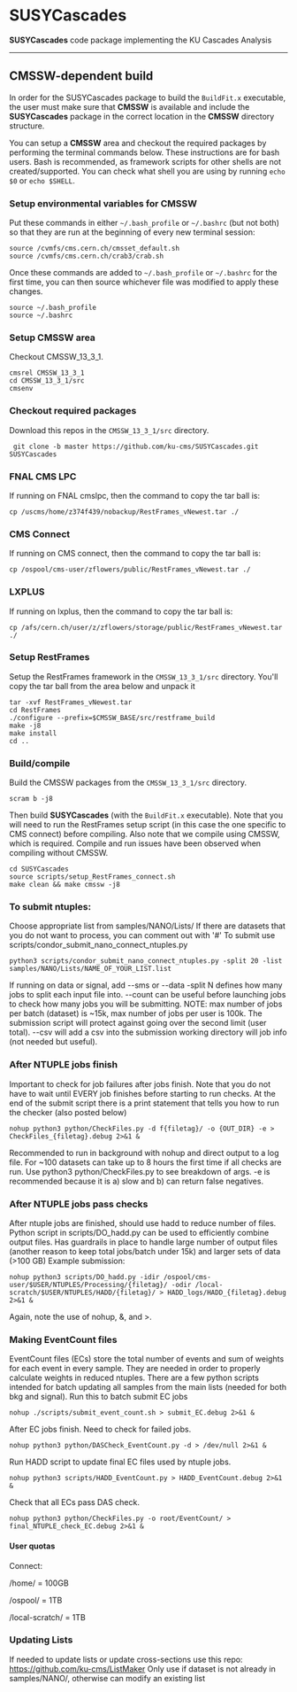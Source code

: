 # SUSYCascades
**SUSYCascades** code package implementing the KU Cascades Analysis

---------------------
CMSSW-dependent build 
---------------------

In order for the SUSYCascades package to build the `BuildFit.x` executable,
the user must make sure that **CMSSW** is available and include the **SUSYCascades** package
in the correct location in the **CMSSW** directory structure.
<!--- You will also need the **CombineHarvester** and **HiggsAnalysis** **CMSSW** packages.
These packages must be included in the **CMSSW** directory structure as:
```
- CMSSW_Z_Y_X
  - src
    - CombineHarvester
    - HiggsAnalysis
    - SUSYCascades
 ```
--->
You can setup a **CMSSW** area and checkout the required packages by performing the terminal commands below. 
These instructions are for bash users.
Bash is recommended, as framework scripts for other shells are not created/supported.
You can check what shell you are using by running `echo $0` or `echo $SHELL`.

### Setup environmental variables for CMSSW
Put these commands in either `~/.bash_profile` or `~/.bashrc` (but not both)
so that they are run at the beginning of every new terminal session:
```
source /cvmfs/cms.cern.ch/cmsset_default.sh
source /cvmfs/cms.cern.ch/crab3/crab.sh
```    
Once these commands are added to `~/.bash_profile` or `~/.bashrc` for the first time,
you can then source whichever file was modified to apply these changes.
```
source ~/.bash_profile
source ~/.bashrc
```

### Setup CMSSW area
Checkout CMSSW_13_3_1.
```
cmsrel CMSSW_13_3_1
cd CMSSW_13_3_1/src
cmsenv
```
    
### Checkout required packages
Download this repos in the `CMSSW_13_3_1/src` directory.
<!--- Use the KU branch of HiggsAnalysis, the connect branch of CombineHarvester, and the master branch of SUSYCascades.
```
 git clone -b KU https://github.com/zflowers/HiggsAnalysis-CombinedLimit.git HiggsAnalysis/CombinedLimit
 git clone -b connect https://github.com/zflowers/CombineHarvester.git CombineHarvester
 git clone -b master https://github.com/ku-cms/SUSYCascades.git SUSYCascades
```
--->
```
 git clone -b master https://github.com/ku-cms/SUSYCascades.git SUSYCascades
```

### FNAL CMS LPC
If running on FNAL cmslpc, then the command to copy the tar ball is:
```
cp /uscms/home/z374f439/nobackup/RestFrames_vNewest.tar ./
```

### CMS Connect
If running on CMS connect, then the command to copy the tar ball is:
```
cp /ospool/cms-user/zflowers/public/RestFrames_vNewest.tar ./
```

### LXPLUS
If running on lxplus, then the command to copy the tar ball is:
```
cp /afs/cern.ch/user/z/zflowers/storage/public/RestFrames_vNewest.tar ./
```

### Setup RestFrames
Setup the RestFrames framework in the `CMSSW_13_3_1/src` directory.
You'll copy the tar ball from the area below and unpack it
```
tar -xvf RestFrames_vNewest.tar
cd RestFrames
./configure --prefix=$CMSSW_BASE/src/restframe_build
make -j8
make install
cd ..
```

### Build/compile
Build the CMSSW packages from the `CMSSW_13_3_1/src` directory.
```
scram b -j8
```
Then build **SUSYCascades** (with the `BuildFit.x` executable).
Note that you will need to run the RestFrames setup script
(in this case the one specific to CMS connect) before compiling.
Also note that we compile using CMSSW, which is required.
Compile and run issues have been observed when compiling without CMSSW.
```
cd SUSYCascades
source scripts/setup_RestFrames_connect.sh
make clean && make cmssw -j8
```
### To submit ntuples:
Choose appropriate list from samples/NANO/Lists/
If there are datasets that you do not want to process, you can comment out with '#'
To submit use scripts/condor_submit_nano_connect_ntuples.py
```
python3 scripts/condor_submit_nano_connect_ntuples.py -split 20 -list samples/NANO/Lists/NAME_OF_YOUR_LIST.list
```
If running on data or signal, add --sms or --data
-split N defines how many jobs to split each input file into.
--count can be useful before launching jobs to check how many jobs you will be submitting.
NOTE: max number of jobs per batch (dataset) is ~15k, max number of jobs per user is 100k.
The submission script will protect against going over the second limit (user total).
--csv will add a csv into the submission working directory will job info (not needed but useful).

### After NTUPLE jobs finish
Important to check for job failures after jobs finish.
Note that you do not have to wait until EVERY job finishes before starting to run checks.
At the end of the submit script there is a print statement that tells you how to run the checker (also posted below)
```
nohup python3 python/CheckFiles.py -d f{filetag}/ -o {OUT_DIR} -e > CheckFiles_{filetag}.debug 2>&1 &
```
Recommended to run in background with nohup and direct output to a log file.
For ~100 datasets can take up to 8 hours the first time if all checks are run.
Use python3 python/CheckFiles.py to see breakdown of args.
-e is recommended because it is a) slow and b) can return false negatives.

### After NTUPLE jobs pass checks
After ntuple jobs are finished, should use hadd to reduce number of files.
Python script in scripts/DO_hadd.py can be used to efficiently combine output files.
Has guardrails in place to handle large number of output files (another reason to keep total jobs/batch under 15k) and larger sets of data (>100 GB)
Example submission:
```
nohup python3 scripts/DO_hadd.py -idir /ospool/cms-user/$USER/NTUPLES/Processing/{filetag}/ -odir /local-scratch/$USER/NTUPLES/HADD/{filetag}/ > HADD_logs/HADD_{filetag}.debug 2>&1 &
```
Again, note the use of nohup, &, and >.

### Making EventCount files
EventCount files (ECs) store the total number of events and sum of weights for each event in every sample.
They are needed in order to properly calculate weights in reduced ntuples.
There are a few python scripts intended for batch updating all samples from the main lists (needed for both bkg and signal).
Run this to batch submit EC jobs
```
nohup ./scripts/submit_event_count.sh > submit_EC.debug 2>&1 &
```
After EC jobs finish. Need to check for failed jobs.
```
nohup python3 python/DASCheck_EventCount.py -d > /dev/null 2>&1 &
```
Run HADD script to update final EC files used by ntuple jobs.
```
nohup python3 scripts/HADD_EventCount.py > HADD_EventCount.debug 2>&1 &
```
Check that all ECs pass DAS check.
```
nohup python3 python/CheckFiles.py -o root/EventCount/ > final_NTUPLE_check_EC.debug 2>&1 &
```
#### User quotas
Connect:

/home/ = 100GB

/ospool/ = 1TB

/local-scratch/ = 1TB

### Updating Lists
If needed to update lists or update cross-sections use this repo: https://github.com/ku-cms/ListMaker
Only use if dataset is not already in samples/NANO/, otherwise can modify an existing list
